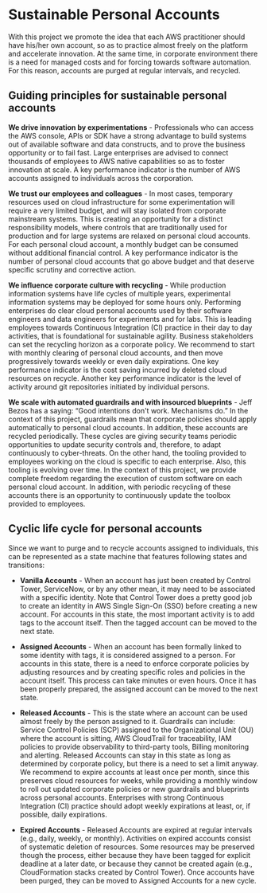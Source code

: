 # Sustainable Personal Accounts

With this project we promote the idea that each AWS practitioner should have his/her own account, so as to practice almost freely on the platform and accelerate innovation. At the same time, in corporate environment there is a need for managed costs and for forcing towards software automation. For this reason, accounts are purged at regular intervals, and recycled.

## Guiding principles for sustainable personal accounts

**We drive innovation by experimentations** - Professionals who can access the AWS console, APIs or SDK have a strong advantage to build systems out of available software and data constructs, and to prove the business opportunity or to fail fast. Large enterprises are advised to connect thousands of employees to AWS native capabilities so as to foster innovation at scale. A key performance indicator is the number of AWS accounts assigned to individuals across the corporation.

**We trust our employees and colleagues** - In most cases, temporary resources used on cloud infrastructure for some experimentation will require a very limited budget, and will stay isolated from corporate mainstream systems. This is creating an opportunity for a distinct responsibility models, where controls that are traditionally used for production and for large systems are relaxed on personal cloud accounts. For each personal cloud account, a monthly budget can be consumed without additional financial control. A key performance indicator is the number of personal cloud accounts that go above budget and that deserve specific scrutiny and corrective action.

**We influence corporate culture with recycling** - While production information systems have life cycles of multiple years, experimental information systems may be deployed for some hours only. Performing enterprises do clear cloud personal accounts used by their software engineers and data engineers for experiments and for labs. This is leading employees towards Continuous Integration (CI) practice in their day to day activities, that is foundational for sustainable agility. Business stakeholders can set the recycling horizon as a corporate policy. We recommend to start with monthly clearing of personal cloud accounts, and then move progressively towards weekly or even daily expirations. One key performance indicator is the cost saving incurred by deleted cloud resources on recycle. Another key performance indicator is the level of activity around git repositories initiated by individual persons.

**We scale with automated guardrails and with insourced blueprints** - Jeff Bezos has a saying: “Good intentions don't work. Mechanisms do.” In the context of this project, guardrails mean that corporate policies should apply automatically to personal cloud accounts. In addition, these accounts are recycled periodically. These cycles are giving security teams periodic opportunities to update security controls and, therefore, to adapt continuously to cyber-threats. On the other hand, the tooling provided to employees working on the cloud is specific to each enterprise. Also, this tooling is evolving over time. In the context of this project, we provide complete freedom regarding the execution of custom software on each personal cloud account. In addition, with periodic recycling of these accounts there is an opportunity to continuously update the toolbox provided to employees.

## Cyclic life cycle for personal accounts

Since we want to purge and to recycle accounts assigned to individuals, this can be represented as a state
machine that features following states and transitions:

- **Vanilla Accounts** - When an account has just been created by Control Tower, ServiceNow, or by any other mean, it may need to be associated with a specific identity. Note that Control Tower does a pretty good job to create an identity in AWS Single Sign-On (SSO) before creating a new account. For accounts in this state, the most important activity is to add tags to the account itself. Then the tagged account can be moved to the next state.

- **Assigned Accounts** - When an account has been formally linked to some identity with tags, it is considered assigned to a person. For accounts in this state, there is a need to enforce corporate policies by adjusting resources and by creating specific roles and policies in the account itself. This process can take minutes or even hours. Once it has been properly prepared, the assigned account can be moved to the next state.

- **Released Accounts** - This is the state where an account can be used almost freely by the person assigned to it. Guardrails can include: Service Control Policies (SCP) assigned to the Organizational Unit (OU) where the account is sitting, AWS CloudTrail for traceability, IAM policies to provide observability to third-party tools, Billing monitoring and alerting. Released Accounts can stay in this state as long as determined by corporate policy, but there is a need to set a limit anyway. We recommend to expire accounts at least once per month, since this preserves cloud resources for weeks, while providing a monthly window to roll out updated corporate policies or new guardrails and blueprints across personal accounts. Enterprises with strong Continuous Integration (CI) practice should adopt weekly expirations at least, or, if possible, daily expirations.

- **Expired Accounts** - Released Accounts are expired at regular intervals (e.g., daily, weekly, or monthly). Activities on expired accounts consist of systematic deletion of resources. Some resources may be preserved though the process, either because they have been tagged for explicit deadline at a later date, or because they cannot be created again (e.g., CloudFormation stacks created by Control Tower). Once accounts have been purged, they can be moved to Assigned Accounts for a new cycle.
